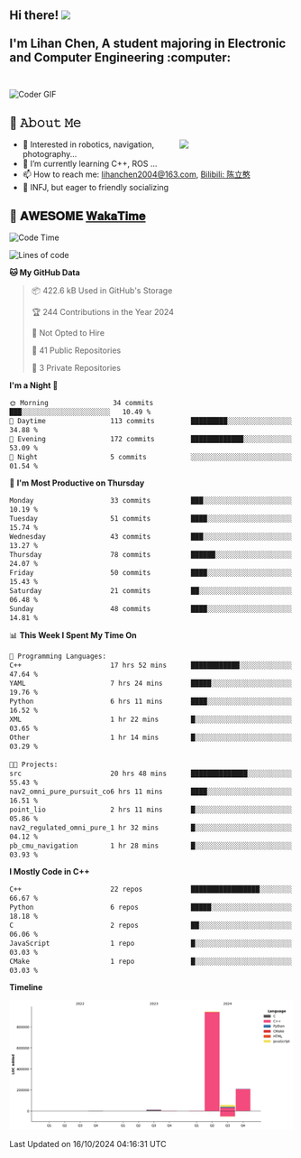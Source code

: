 <h2 align="left">
 <abc>
  <br>Hi there! <img src="https://user-images.githubusercontent.com/42378118/110234147-e3259600-7f4e-11eb-95be-0c4047144dea.gif" width="30"><br>
  <br> I'm Lihan Chen, A student majoring in Electronic and Computer Engineering :computer:<br>
  <br>
 </abc>
</h2>

<img align="center" src="https://media.giphy.com/media/SWoSkN6DxTszqIKEqv/giphy.gif" alt="Coder GIF" width="500">

## :book: 𝙰𝚋𝚘𝚞𝚝 𝙼𝚎

<img align="right" width="40%" src="https://github-readme-stats.vercel.app/api?username=LihanChen2004&show_icons=true&icon_color=CE1D2D&text_color=718096&bg_color=ffffff&hide_title=true" />

- 🌟 Interested in robotics, navigation, photography...
- 🌱 I’m currently learning C++, ROS ... 
- 📫 How to reach me: lihanchen2004@163.com, [Bilibili: 陈立憨](https://space.bilibili.com/170786212)
- 👯 INFJ, but eager to friendly socializing

## 📜 𝐀𝐖𝐄𝐒𝐎𝐌𝐄 [𝐖𝐚𝐤𝐚𝐓𝐢𝐦𝐞](https://github.com/anmol098/waka-readme-stats)

<!--START_SECTION:waka-->
![Code Time](http://img.shields.io/badge/Code%20Time-278%20hrs%2044%20mins-blue)

![Lines of code](https://img.shields.io/badge/From%20Hello%20World%20I%27ve%20Written-1.2%20million%20lines%20of%20code-blue)

**🐱 My GitHub Data** 

> 📦 422.6 kB Used in GitHub's Storage 
 > 
> 🏆 244 Contributions in the Year 2024
 > 
> 🚫 Not Opted to Hire
 > 
> 📜 41 Public Repositories 
 > 
> 🔑 3 Private Repositories 
 > 
**I'm a Night 🦉** 

```text
🌞 Morning                34 commits          ███░░░░░░░░░░░░░░░░░░░░░░   10.49 % 
🌆 Daytime                113 commits         █████████░░░░░░░░░░░░░░░░   34.88 % 
🌃 Evening                172 commits         █████████████░░░░░░░░░░░░   53.09 % 
🌙 Night                  5 commits           ░░░░░░░░░░░░░░░░░░░░░░░░░   01.54 % 
```
📅 **I'm Most Productive on Thursday** 

```text
Monday                   33 commits          ███░░░░░░░░░░░░░░░░░░░░░░   10.19 % 
Tuesday                  51 commits          ████░░░░░░░░░░░░░░░░░░░░░   15.74 % 
Wednesday                43 commits          ███░░░░░░░░░░░░░░░░░░░░░░   13.27 % 
Thursday                 78 commits          ██████░░░░░░░░░░░░░░░░░░░   24.07 % 
Friday                   50 commits          ████░░░░░░░░░░░░░░░░░░░░░   15.43 % 
Saturday                 21 commits          ██░░░░░░░░░░░░░░░░░░░░░░░   06.48 % 
Sunday                   48 commits          ████░░░░░░░░░░░░░░░░░░░░░   14.81 % 
```


📊 **This Week I Spent My Time On** 

```text
💬 Programming Languages: 
C++                      17 hrs 52 mins      ████████████░░░░░░░░░░░░░   47.64 % 
YAML                     7 hrs 24 mins       █████░░░░░░░░░░░░░░░░░░░░   19.76 % 
Python                   6 hrs 11 mins       ████░░░░░░░░░░░░░░░░░░░░░   16.52 % 
XML                      1 hr 22 mins        █░░░░░░░░░░░░░░░░░░░░░░░░   03.65 % 
Other                    1 hr 14 mins        █░░░░░░░░░░░░░░░░░░░░░░░░   03.29 % 

🐱‍💻 Projects: 
src                      20 hrs 48 mins      ██████████████░░░░░░░░░░░   55.43 % 
nav2_omni_pure_pursuit_co6 hrs 11 mins       ████░░░░░░░░░░░░░░░░░░░░░   16.51 % 
point_lio                2 hrs 11 mins       █░░░░░░░░░░░░░░░░░░░░░░░░   05.86 % 
nav2_regulated_omni_pure_1 hr 32 mins        █░░░░░░░░░░░░░░░░░░░░░░░░   04.12 % 
pb_cmu_navigation        1 hr 28 mins        █░░░░░░░░░░░░░░░░░░░░░░░░   03.93 % 
```

**I Mostly Code in C++** 

```text
C++                      22 repos            █████████████████░░░░░░░░   66.67 % 
Python                   6 repos             █████░░░░░░░░░░░░░░░░░░░░   18.18 % 
C                        2 repos             ██░░░░░░░░░░░░░░░░░░░░░░░   06.06 % 
JavaScript               1 repo              █░░░░░░░░░░░░░░░░░░░░░░░░   03.03 % 
CMake                    1 repo              █░░░░░░░░░░░░░░░░░░░░░░░░   03.03 % 
```



**Timeline**

![Lines of Code chart](https://raw.githubusercontent.com/LihanChen2004/LihanChen2004/main/assets/bar_graph.png)


 Last Updated on 16/10/2024 04:16:31 UTC
<!--END_SECTION:waka-->

<!--
**LihanChen2004/LihanChen2004** is a ✨ _special_ ✨ repository because its `README.md` (this file) appears on your GitHub profile.

Here are some ideas to get you started:

- 🔭 I’m currently working on ...
- 🌱 I’m currently learning ...
- 👯 I’m looking to collaborate on ...
- 🤔 I’m looking for help with ...
- 💬 Ask me about ...
- 📫 How to reach me: ...
- 😄 Pronouns: ...
- ⚡ Fun fact: ...
-->
